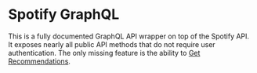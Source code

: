 # Spotify GraphQL

This is a fully documented GraphQL API wrapper on top of the Spotify API. It exposes nearly all public API methods that do not require user authentication. The only missing feature is the ability to [Get Recommendations](https://developer.spotify.com/documentation/web-api/reference/browse/get-recommendations/).
